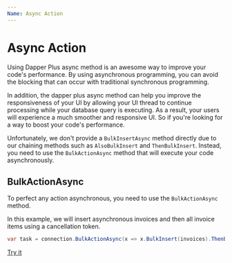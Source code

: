 ```yaml
---
Name: Async Action
---
```


# Async Action

Using Dapper Plus async method is an awesome way to improve your code's performance. By using asynchronous programming, you can avoid the blocking that can occur with traditional synchronous programming.

In addition, the dapper plus async method can help you improve the responsiveness of your UI by allowing your UI thread to continue processing while your database query is executing. As a result, your users will experience a much smoother and responsive UI. So if you're looking for a way to boost your code's performance.

Unfortunately, we don't provide a `BulkInsertAsync` method directly due to our chaining methods such as `AlsoBulkInsert` and `ThenBulkInsert`. Instead, you need to use the `BulkActionAsync` method that will execute your code asynchronously.


## BulkActionAsync

To perfect any action asynchronous, you need to use the `BulkActionAsync` method.

In this example, we will insert asynchronous invoices and then all invoice items using a cancellation token.

```csharp
var task = connection.BulkActionAsync(x => x.BulkInsert(invoices).ThenBulkInsert(y => y.InvoiceItems), cancellationToken);
```

[Try it](https://dotnetfiddle.net/KR3qaX)